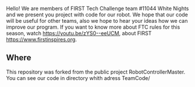 Hello! We are members of FIRST Tech Challenge team #11044 White Nights and we present you project with code for our robot. We hope that our code will be useful for other teams, also we hope to hear your ideas how we can improve our program. If you want to know more about FTC rules for this season, watch https://youtu.be/zYS0--eeUCM, about FIRST https://www.firstinspires.org.

## Where

This repository was forked from the public project RobotControllerMaster. You can see our code in directory whith adress TeamCode/
